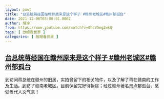 ```yaml
---
layout: post
title: "台总统蒋经国在赣州原来是这个样子 #赣州老城区#赣州郁孤台"
date: 2021-12-06T05:00:01.000Z
author: 胡涂
from: https://www.youtube.com/watch?v=0hcVSeg2wkQ
tags: [ 放眼看世界 ]
categories: [ 放眼看世界 ]
---
```

<!--1638766801000-->
[台总统蒋经国在赣州原来是这个样子 #赣州老城区#赣州郁孤台](https://www.youtube.com/watch?v=0hcVSeg2wkQ)
------

<div>
到访问蒋总统在赣州的旧居，实拍曾留下的相关物件，以及了解了蒋在赣南的工作及生活。到访了赣南老城区，目前保留完好待拆除；经过赣州著名景点郁孤台，感受当代人文气息！
</div>
